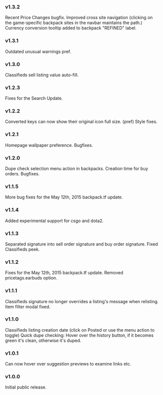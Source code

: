 ### v1.3.2
Recent Price Changes bugfix.
Improved cross site navigation (clicking on the game-specific backpack sites in the navbar maintains the path.)
Currency conversion tooltip added to backpack "REFINED" label.

### v1.3.1
Outdated unusual warnings pref.

### v1.3.0
Classifieds sell listing value auto-fill.

### v1.2.3
Fixes for the Search Update.

### v1.2.2
Converted keys can now show their original icon full size. (pref)
Style fixes.

### v1.2.1
Homepage wallpaper preference.
Bugfixes.

### v1.2.0
Dupe check selection menu action in backpacks.
Creation time for buy orders.
Bugfixes.

### v1.1.5
More bug fixes for the May 12th, 2015 backpack.tf update.

### v1.1.4
Added experimental support for csgo and dota2.

### v1.1.3
Separated signature into sell order signature and buy order signature.
Fixed Classifieds peek.

### v1.1.2
Fixes for the May 12th, 2015 backpack.tf update.
Removed pricetags.earbuds option.

### v1.1.1
Classifieds signature no longer overrides a listing's message when relisting.
Item filter modal fixed.

### v1.1.0
Classifieds listing creation date (click on Posted or use the menu action to toggle)
Quick dupe checking: Hover over the history button, if it becomes green it's clean, otherwise it's duped.

### v1.0.1
Can now hover over suggestion previews to examine links etc.

### v1.0.0
Initial public release.
